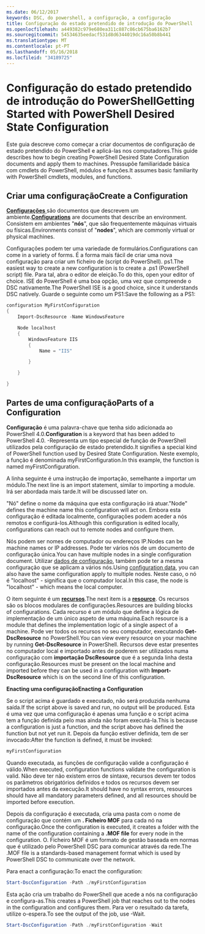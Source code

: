 ```yaml
---
ms.date: 06/12/2017
keywords: DSC, do powershell, a configuração, a configuração
title: Configuração do estado pretendido de introdução do PowerShell
ms.openlocfilehash: a449382c979e680ea311c887c86cb675ba6162b7
ms.sourcegitcommit: 54534635eedacf531d8d6344019dc16a50b8b441
ms.translationtype: MT
ms.contentlocale: pt-PT
ms.lasthandoff: 05/16/2018
ms.locfileid: "34189725"
---
```

# <a name="getting-started-with-powershell-desired-state-configuration"></a><span data-ttu-id="8a2dd-103">Configuração do estado pretendido de introdução do PowerShell</span><span class="sxs-lookup"><span data-stu-id="8a2dd-103">Getting Started with PowerShell Desired State Configuration</span></span> #

<span data-ttu-id="8a2dd-104">Este guia descreve como começar a criar documentos de configuração de estado pretendido do PowerShell e aplicá-las nos computadores.</span><span class="sxs-lookup"><span data-stu-id="8a2dd-104">This guide describes how to begin creating PowerShell Desired State Configuration documents and apply them to machines.</span></span> <span data-ttu-id="8a2dd-105">Pressupõe familiaridade básica com cmdlets do PowerShell, módulos e funções.</span><span class="sxs-lookup"><span data-stu-id="8a2dd-105">It assumes basic familiarity with PowerShell cmdlets, modules, and functions.</span></span>


## <a name="create-a-configuration"></a><span data-ttu-id="8a2dd-106">Criar uma configuração</span><span class="sxs-lookup"><span data-stu-id="8a2dd-106">Create a Configuration</span></span> ##

<span data-ttu-id="8a2dd-107">[**Configurações** ](https://msdn.microsoft.com/powershell/dsc/configurations) são documentos que descrevem um ambiente.</span><span class="sxs-lookup"><span data-stu-id="8a2dd-107">[**Configurations**](https://msdn.microsoft.com/powershell/dsc/configurations) are documents that describe an environment.</span></span> <span data-ttu-id="8a2dd-108">Consistem em ambientes "**nós**", que são frequentemente máquinas virtuais ou físicas.</span><span class="sxs-lookup"><span data-stu-id="8a2dd-108">Environments consist of "**nodes**", which are commonly virtual or physical machines.</span></span>

<span data-ttu-id="8a2dd-109">Configurações podem ter uma variedade de formulários.</span><span class="sxs-lookup"><span data-stu-id="8a2dd-109">Configurations can come in a variety of forms.</span></span> <span data-ttu-id="8a2dd-110">É a forma mais fácil de criar uma nova configuração para criar um ficheiro de (script do PowerShell). ps1.</span><span class="sxs-lookup"><span data-stu-id="8a2dd-110">The easiest way to create a new configuration is to create a .ps1 (PowerShell script) file.</span></span> <span data-ttu-id="8a2dd-111">Para tal, abra o editor de eleição.</span><span class="sxs-lookup"><span data-stu-id="8a2dd-111">To do this, open your editor of choice.</span></span> <span data-ttu-id="8a2dd-112">ISE do PowerShell é uma boa opção, uma vez que compreende o DSC nativamente.</span><span class="sxs-lookup"><span data-stu-id="8a2dd-112">The PowerShell ISE is a good choice, since it understands DSC natively.</span></span> <span data-ttu-id="8a2dd-113">Guarde o seguinte como um PS1:</span><span class="sxs-lookup"><span data-stu-id="8a2dd-113">Save the following as a PS1:</span></span>

```powershell
configuration MyFirstConfiguration
{
    Import-DscResource -Name WindowsFeature

    Node localhost
    {
        WindowsFeature IIS
        {
            Name = "IIS"

        }

    }

}
```
## <a name="parts-of-a-configuration"></a><span data-ttu-id="8a2dd-114">Partes de uma configuração</span><span class="sxs-lookup"><span data-stu-id="8a2dd-114">Parts of a Configuration</span></span> ##
<span data-ttu-id="8a2dd-115">**Configuração** é uma palavra-chave que tenha sido adicionada ao PowerShell 4.0.</span><span class="sxs-lookup"><span data-stu-id="8a2dd-115">**Configuration** is a keyword that has been added to PowerShell 4.0.</span></span> <span data-ttu-id="8a2dd-116">-Representa um tipo especial de função de PowerShell utilizados pela configuração de estado pretendido.</span><span class="sxs-lookup"><span data-stu-id="8a2dd-116">It signifies a special kind of PowerShell function used by Desired State Configuration.</span></span> <span data-ttu-id="8a2dd-117">Neste exemplo, a função é denominada myFirstConfiguration.</span><span class="sxs-lookup"><span data-stu-id="8a2dd-117">In this example, the function is named myFirstConfiguration.</span></span>

<span data-ttu-id="8a2dd-118">A linha seguinte é uma instrução de importação, semelhante a importar um módulo.</span><span class="sxs-lookup"><span data-stu-id="8a2dd-118">The next line is an import statement, similar to importing a module.</span></span> <span data-ttu-id="8a2dd-119">Irá ser abordada mais tarde.</span><span class="sxs-lookup"><span data-stu-id="8a2dd-119">It will be discussed later on.</span></span>

<span data-ttu-id="8a2dd-120">"Nó" define o nome da máquina que esta configuração irá atuar.</span><span class="sxs-lookup"><span data-stu-id="8a2dd-120">"Node" defines the machine name this configuration will act on.</span></span> <span data-ttu-id="8a2dd-121">Embora esta configuração é editada localmente, configurações podem aceder a nós remotos e configurá-los.</span><span class="sxs-lookup"><span data-stu-id="8a2dd-121">Although this configuration is edited locally, configurations can reach out to remote nodes and configure them.</span></span>

<span data-ttu-id="8a2dd-122">Nós podem ser nomes de computador ou endereços IP.</span><span class="sxs-lookup"><span data-stu-id="8a2dd-122">Nodes can be machine names or IP addresses.</span></span> <span data-ttu-id="8a2dd-123">Pode ter vários nós de um documento de configuração única.</span><span class="sxs-lookup"><span data-stu-id="8a2dd-123">You can have multiple nodes in a single configuration document.</span></span> <span data-ttu-id="8a2dd-124">Utilizar [dados de configuração](https://msdn.microsoft.com/powershell/dsc/configdata), também pode ter a mesma configuração que se aplicam a vários nós.</span><span class="sxs-lookup"><span data-stu-id="8a2dd-124">Using [configuration data](https://msdn.microsoft.com/powershell/dsc/configdata), you can also have the same configuration apply to multiple nodes.</span></span> <span data-ttu-id="8a2dd-125">Neste caso, o nó é "localhost" - significa que o computador local.</span><span class="sxs-lookup"><span data-stu-id="8a2dd-125">In this case, the node is "localhost" - which means the local computer.</span></span>

<span data-ttu-id="8a2dd-126">O item seguinte é um [ **recursos**](https://msdn.microsoft.com/powershell/dsc/resources).</span><span class="sxs-lookup"><span data-stu-id="8a2dd-126">The next item is a [**resource**](https://msdn.microsoft.com/powershell/dsc/resources).</span></span> <span data-ttu-id="8a2dd-127">Os recursos são os blocos modulares de configurações.</span><span class="sxs-lookup"><span data-stu-id="8a2dd-127">Resources are building blocks of configurations.</span></span> <span data-ttu-id="8a2dd-128">Cada recurso é um módulo que define a lógica de implementação de um único aspeto de uma máquina.</span><span class="sxs-lookup"><span data-stu-id="8a2dd-128">Each resource is a module that defines the implementation logic of a single aspect of a machine.</span></span> <span data-ttu-id="8a2dd-129">Pode ver todos os recursos no seu computador, executando **Get-DscResource** no PowerShell.</span><span class="sxs-lookup"><span data-stu-id="8a2dd-129">You can view every resource on your machine by running **Get-DscResource** in PowerShell.</span></span> <span data-ttu-id="8a2dd-130">Recursos deve estar presentes no computador local e importado antes de poderem ser utilizados numa configuração com **importação DscResource** que é a segunda linha desta configuração.</span><span class="sxs-lookup"><span data-stu-id="8a2dd-130">Resources must be present on the local machine and imported before they can be used in a configuration with **Import-DscResource** which is on the second line of this configuration.</span></span>

<span data-ttu-id="8a2dd-131">**Enacting uma configuração**</span><span class="sxs-lookup"><span data-stu-id="8a2dd-131">**Enacting a Configuration**</span></span>

<span data-ttu-id="8a2dd-132">Se o script acima é guardado e executado, não será produzida nenhuma saída.</span><span class="sxs-lookup"><span data-stu-id="8a2dd-132">If the script above is saved and run, no output will be produced.</span></span> <span data-ttu-id="8a2dd-133">Esta é uma vez que uma configuração é apenas uma função e o script acima tem a função definida pelo mas ainda não foram executá-la.</span><span class="sxs-lookup"><span data-stu-id="8a2dd-133">This is because a configuration is just a function, and the script above has defined the function but not yet run it.</span></span> <span data-ttu-id="8a2dd-134">Depois da função estiver definida, tem de ser invocado:</span><span class="sxs-lookup"><span data-stu-id="8a2dd-134">After the function is defined, it must be invoked:</span></span>
```powershell
myFirstConfiguration
```

<span data-ttu-id="8a2dd-135">Quando executada, as funções de configuração valide a configuração é válido.</span><span class="sxs-lookup"><span data-stu-id="8a2dd-135">When executed, configuration functions validate the configuration is valid.</span></span> <span data-ttu-id="8a2dd-136">Não deve ter não existem erros de sintaxe, recursos devem ter todos os parâmetros obrigatórios definidos e todos os recursos devem ser importados antes da execução.</span><span class="sxs-lookup"><span data-stu-id="8a2dd-136">It should have no syntax errors, resources should have all mandatory parameters defined, and all resources should be imported before execution.</span></span>

<span data-ttu-id="8a2dd-137">Depois da configuração é executada, cria uma pasta com o nome de configuração que contém um **. Ficheiro MOF** para cada nó na configuração.</span><span class="sxs-lookup"><span data-stu-id="8a2dd-137">Once the configuration is executed, it creates a folder with the name of the configuration containing a **.MOF file** for every node in the configuration.</span></span> <span data-ttu-id="8a2dd-138">O. Ficheiro MOF é um formato de gestão baseada em normas que é utilizado pelo PowerShell DSC para comunicar através da rede.</span><span class="sxs-lookup"><span data-stu-id="8a2dd-138">The .MOF file is a standards-based management format which is used by PowerShell DSC to communicate over the network.</span></span>

<span data-ttu-id="8a2dd-139">Para enact a configuração:</span><span class="sxs-lookup"><span data-stu-id="8a2dd-139">To enact the configuration:</span></span>
```powershell
Start-DscConfiguration -Path ./myFirstConfiguration
```
<span data-ttu-id="8a2dd-140">Esta ação cria um trabalho do PowerShell que acede a nós na configuração e configura-as.</span><span class="sxs-lookup"><span data-stu-id="8a2dd-140">This creates a PowerShell job that reaches out to the nodes in the configuration and configures them.</span></span> <span data-ttu-id="8a2dd-141">Para ver o resultado da tarefa, utilize o-espera.</span><span class="sxs-lookup"><span data-stu-id="8a2dd-141">To see the output of the job, use -Wait.</span></span>
```powershell
Start-DscConfiguration -Path ./myFirstConfiguration -Wait
```